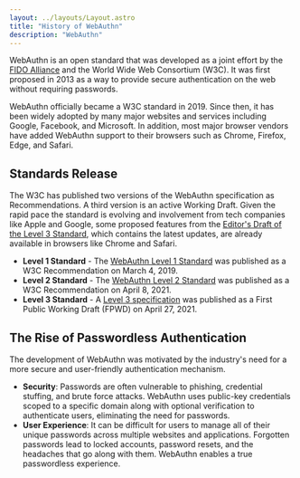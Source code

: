```yaml
---
layout: ../layouts/Layout.astro
title: "History of WebAuthn"
description: "WebAuthn"
---
```


WebAuthn is an open standard that was developed as a joint effort by the [FIDO Alliance](/src/pages/fido-alliance.md) and the World Wide Web Consortium (W3C). It was first proposed in 2013 as a way to provide secure authentication on the web without requiring passwords.

WebAuthn officially became a W3C standard in 2019. Since then, it has been widely adopted by many major websites and services including Google, Facebook, and Microsoft. In addition, most major browser vendors have added WebAuthn support to their browsers such as Chrome, Firefox, Edge, and Safari.

## Standards Release
The W3C has published two versions of the WebAuthn specification as Recommendations. A third version is an active Working Draft. Given the rapid pace the standard is evolving and involvement from tech companies like Apple and Google, some proposed features from the [Editor's Draft of the Level 3 Standard](https://w3c.github.io/webauthn/), which contains the latest updates, are already available in browsers like Chrome and Safari.

* **Level 1 Standard** - The [WebAuthn Level 1 Standard](https://www.w3.org/TR/2019/REC-webauthn-1-20190304/) was published as a W3C Recommendation on March 4, 2019.
* **Level 2 Standard** - The [WebAuthn Level 2 Standard](https://www.w3.org/TR/2021/REC-webauthn-2-20210408/) was published as a W3C Recommendation on April 8, 2021.
* **Level 3 Standard** - A [Level 3 specification](https://www.w3.org/TR/2021/WD-webauthn-3-20210427/) was published as a First Public Working Draft (FPWD) on April 27, 2021.

## The Rise of Passwordless Authentication
The development of WebAuthn was motivated by the industry's need for a more secure and user-friendly authentication mechanism.
* **Security**: Passwords are often vulnerable to phishing, credential stuffing, and brute force attacks. WebAuthn uses public-key credentials scoped to a specific domain along with optional verification to authenticate users, eliminating the need for passwords.
* **User Experience**: It can be difficult for users to manage all of their unique passwords across multiple websites and applications. Forgotten passwords lead to locked accounts, password resets, and the headaches that go along with them. WebAuthn enables a true passwordless experience.
